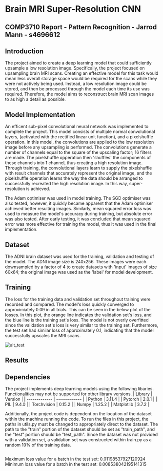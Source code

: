 # Brain MRI Super-Resolution CNN
## COMP3710 Report - Pattern Recognition - Jarrod Mann - s4696612

## Introduction
The project aimed to create a deep learning model that could sufficiently upsample a low
resolution image. Specifically, the project focused on upsampling brain MRI scans. Creating an
effective model for this task would mean less overall storage space would be required for the
scans while they were not actively being used. Instead, a low resolution image could be stored,
and then be processed through the model each time its use was required. Therefore, the model
aims to reconstruct brain MRI scan images to as high a detail as possible.

## Model Implementation
An efficent sub-pixel convolutional neural network was implemented to complete the project.
This model consists of multiple normal convolutional layers, (activated with the rectified
linear unit function), and a pixelshuffle operation. In this model, the convolutions are
applied to the low resolution image before any upsampling is performed. The convolutions
generate a number of channels equal to the square of the upscaling factor; 16 filters are
made. The pixelshuffle opperation then 'shuffles' the components of these channels into 1
channel, thus creating a high resolution image. Through training, the convolutional layers
learn to supply the pixelshuffle with result channels that accurately represent the original 
image, and the pixelshuffle operation learns the way the data should be arranged to
successfully recreated the high resolution image. In this way, super-resolution is achieved.

The Adam optimiser was used in model training. The SGD optimiser was also tested, however,
it quickly became apparent that the Adam optimiser achieved better resulting images. Similarly,
mean squared error loss was used to measure the model's accuracy during training, but absolute
error was also tested. After early testing, it was concluded that mean squared error was more
effective for training the model, thus it was used in the final implementation.

## Dataset
The ADNI brain dataset was used for the training, validation and testing of the model. The
ADNI image size is 240x256. These images were each downsampled by a factor of 4 to create
datasets with 'input' images of size 60x64; the original image was used as the 'label' for
model development.

## Training
The loss for the training data and validation set throughout training were recorded and compared.
The model's loss quickly converged to approximiately 0.09 in all trials. This can be seen in the
below plot of the losses. In this plot, the orange line indicates the validation set's loss, and
the blue line is the training set's loss. The model is not overly overfitted since the validation
set's loss is very similar to the training set. Furthermore, the test set had similar loss of 
approximately 0.1, indicating that the model successfully upscales the MRI scans.

![alt_test](/training_loss.png)

## Results


## Dependencies
The project implements deep learning models using the following libaries. Functionalities
may not be supported for other library versions.
| Library  | Version |
| ------------- | ------------- |
| Python | 3.11.4 |
| Pytorch | 2.0.1 |
| PIL | 9.4.0 |
| Torchvision | 0.15.2 |
| Numpy | 1.25.2 |
| Matplotlib | 3.7.2 |

Additionally, the project code is dependent on the location of the dataset within the machine
running the code. To run the files in this project, the paths in utils.py must be changed to 
appropriately direct to the dataset. The path to the "train" portion of the dataset should be
set as "train_path", and the "test" portion should be "test_path". Since the dataset was not
provided with a validation set, a validation set was constructed within train.py as a random
10% of the training data.

## 
Maximum loss value for a batch in the test set: 0.01198537927120924
Minimum loss value for a batch in the test set: 0.008538042195141315
